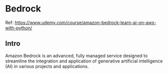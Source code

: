 # Bedrock

Ref: https://www.udemy.com/course/amazon-bedrock-learn-ai-on-aws-with-python/

## Intro

Amazon Bedrock is an advanced, fully managed service designed to streamline the integration and application of generative artificial intelligence (AI) in various projects and applications.

